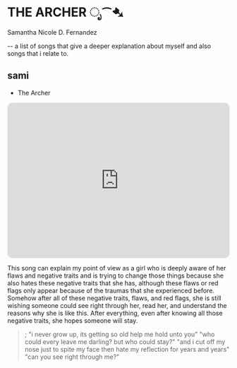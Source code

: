 # **THE ARCHER** ೃ⁀➷
Samantha Nicole D. Fernandez

-- a list of songs that give a deeper explanation about myself and also songs that i relate to.
## sami
- The Archer
<iframe style="border-radius:12px" src="https://open.spotify.com/embed/track/3pHkh7d0lzM2AldUtz2x37?utm_source=generator" width="100%" height="352" frameBorder="0" allowfullscreen="" allow="autoplay; clipboard-write; encrypted-media; fullscreen; picture-in-picture" loading="lazy"></iframe>

This song can explain my point of view as a girl who is deeply aware of her flaws and negative traits and is trying to change those things because she also hates these negative traits that she has, although these flaws or red flags only appear because of the traumas that she experienced before. Somehow after all of these negative traits, flaws, and red flags, she is still wishing someone could see right through her, read her, and understand the reasons why she is like this. After everything, even after knowing all those negative traits, she hopes someone will stay.
> ; "i never grow up, its getting so old
    help me hold unto you"
   "who could every leave me darling?
     but who could stay?"
    "and i cut off my nose just to spite my face
       then hate my reflection for years and years"
     "can you see right through me?"
      
